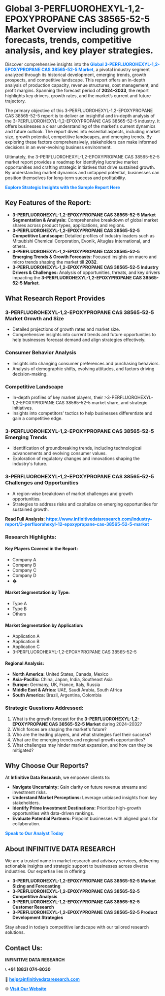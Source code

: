 <h1>Global 3-PERFLUOROHEXYL-1,2-EPOXYPROPANE CAS 38565-52-5 Market Overview including growth forecasts, trends, competitive analysis, and key player strategies.</h1>
<p>
Discover comprehensive insights into the 
<a href="https://www.infinitivedataresearch.com/industry-report/3-perfluorohexyl-12-epoxypropane-cas-38565-52-5-market" rel="dofollow" style="color: #007BFF; text-decoration: none;"><strong>Global 3-PERFLUOROHEXYL-1,2-EPOXYPROPANE CAS 38565-52-5 Market</strong></a>, a pivotal industry segment analyzed through its historical development, emerging trends, growth prospects, and competitive landscape. This report offers an in-depth analysis of production capacity, revenue structures, cost management, and profit margins. Spanning the forecast period of <strong>2024–2033</strong>, the report highlights key drivers, growth rates, and the market’s current and future trajectory.
</p>
<p>
The primary objective of this 3-PERFLUOROHEXYL-1,2-EPOXYPROPANE CAS 38565-52-5 report is to deliver an insightful and in-depth analysis of the 3-PERFLUOROHEXYL-1,2-EPOXYPROPANE CAS 38565-52-5 industry. It offers businesses a clear understanding of the market's current dynamics and future outlook. The report dives into essential aspects, including market size, growth potential, competitive landscapes, and emerging trends. By exploring these factors comprehensively, stakeholders can make informed decisions in an ever-evolving business environment.
</p>
<p>
Ultimately, the 3-PERFLUOROHEXYL-1,2-EPOXYPROPANE CAS 38565-52-5 market report provides a roadmap for identifying lucrative market opportunities and crafting strategic initiatives that drive sustained growth. By understanding market dynamics and untapped potential, businesses can position themselves for long-term success and profitability.
</p>
<p>
<a href="https://www.infinitivedataresearch.com/request-sample/reportId=112035" style="color: #007BFF; text-decoration: none;"><strong>Explore Strategic Insights with the Sample Report Here</strong></a>
</p>

<h2>Key Features of the Report:</h2>
<ul>
<li><strong>3-PERFLUOROHEXYL-1,2-EPOXYPROPANE CAS 38565-52-5 Market Segmentation & Analysis:</strong> Comprehensive breakdown of global market shares across product types, applications, and regions.</li>
<li><strong>3-PERFLUOROHEXYL-1,2-EPOXYPROPANE CAS 38565-52-5 Competitive Landscape:</strong> Detailed profiles of industry leaders such as Mitsubishi Chemical Corporation, Evonik, Altuglas International, and others.</li>
<li><strong>3-PERFLUOROHEXYL-1,2-EPOXYPROPANE CAS 38565-52-5 Emerging Trends & Growth Forecasts:</strong> Focused insights on macro and micro trends shaping the market till <strong>2032</strong>.</li>
<li><strong>3-PERFLUOROHEXYL-1,2-EPOXYPROPANE CAS 38565-52-5 Industry Drivers & Challenges:</strong> Analysis of opportunities, threats, and key drivers impacting the <strong>3-PERFLUOROHEXYL-1,2-EPOXYPROPANE CAS 38565-52-5 Market</strong>.</li>
</ul>

<h2>What Research Report Provides</h2>
<h3>3-PERFLUOROHEXYL-1,2-EPOXYPROPANE CAS 38565-52-5 Market Growth and Size</h3>
<ul>
<li>Detailed projections of growth rates and market size.</li>
<li>Comprehensive insights into current trends and future opportunities to help businesses forecast demand and align strategies effectively.</li>
</ul>

<h3>Consumer Behavior Analysis</h3>
<ul>
<li>Insights into changing consumer preferences and purchasing behaviors.</li>
<li>Analysis of demographic shifts, evolving attitudes, and factors driving decision-making.</li>
</ul>

<h3>Competitive Landscape</h3>
<ul>
<li>In-depth profiles of key market players, their >3-PERFLUOROHEXYL-1,2-EPOXYPROPANE CAS 38565-52-5 market share, and strategic initiatives.</li>
<li>Insights into competitors' tactics to help businesses differentiate and gain a competitive edge.</li>
</ul>

<h3>3-PERFLUOROHEXYL-1,2-EPOXYPROPANE CAS 38565-52-5 Emerging Trends</h3>
<ul>
<li>Identification of groundbreaking trends, including technological advancements and evolving consumer values.</li>
<li>Exploration of regulatory changes and innovations shaping the industry's future.</li>
</ul>

<h3>3-PERFLUOROHEXYL-1,2-EPOXYPROPANE CAS 38565-52-5 Challenges and Opportunities</h3>
<ul>
<li>A region-wise breakdown of market challenges and growth opportunities.</li>
<li>Strategies to address risks and capitalize on emerging opportunities for sustained growth.</li>
</ul>
<p><strong>Read Full Analysis:</strong> <a href="https://www.infinitivedataresearch.com/industry-report/3-perfluorohexyl-12-epoxypropane-cas-38565-52-5-market" rel="dofollow" style="color: #007BFF; text-decoration: none;"><strong>https://www.infinitivedataresearch.com/industry-report/3-perfluorohexyl-12-epoxypropane-cas-38565-52-5-market</strong></a></p>
<h3>Research Highlights:</h3>
<h4>Key Players Covered in the Report:</h4>
<ul><li>Company A</li><li>Company B</li><li>Company C</li><li>Company D</li><li>�</li></ul>
<h4>Market Segmentation by Type:</h4>
<ul><li>Type A</li><li>Type B</li><li>Others</li></ul>
<h4>Market Segmentation by Application:</h4>
<ul><li>Application A</li><li>Application B</li><li>Application C</li><li>3-PERFLUOROHEXYL-1,2-EPOXYPROPANE CAS 38565-52-5</li></ul>

<h4>Regional Analysis:</h4>
<ul>
<li><strong>North America:</strong> United States, Canada, Mexico</li>
<li><strong>Asia-Pacific:</strong> China, Japan, India, Southeast Asia</li>
<li><strong>Europe:</strong> Germany, UK, France, Italy, Russia</li>
<li><strong>Middle East & Africa:</strong> UAE, Saudi Arabia, South Africa</li>
<li><strong>South America:</strong> Brazil, Argentina, Colombia</li>
</ul>

<h3>Strategic Questions Addressed:</h3>
<ol>
<li>What is the growth forecast for the <strong>3-PERFLUOROHEXYL-1,2-EPOXYPROPANE CAS 38565-52-5 Market</strong> during 2024–2032?</li>
<li>Which forces are shaping the market's future?</li>
<li>Who are the leading players, and what strategies fuel their success?</li>
<li>What are the emerging trends and regional growth opportunities?</li>
<li>What challenges may hinder market expansion, and how can they be mitigated?</li>
</ol>

<h2>Why Choose Our Reports?</h2>
<p>At <strong>Infinitive Data Research</strong>, we empower clients to:</p>
<ul>
<li><strong>Navigate Uncertainty:</strong> Gain clarity on future revenue streams and investment risks.</li>
<li><strong>Understand Market Perceptions:</strong> Leverage unbiased insights from key stakeholders.</li>
<li><strong>Identify Prime Investment Destinations:</strong> Prioritize high-growth opportunities with data-driven rankings.</li>
<li><strong>Evaluate Potential Partners:</strong> Pinpoint businesses with aligned goals for collaboration.</li>
</ul>
<p><a href="https://www.infinitivedataresearch.com/industry-report/3-perfluorohexyl-12-epoxypropane-cas-38565-52-5-market" rel="dofollow" style="color: #007BFF; text-decoration: none;"><strong>Speak to Our Analyst Today</strong></a></p>

<h2>About INFINITIVE DATA RESEARCH</h2>
<p>We are a trusted name in market research and advisory services, delivering actionable insights and strategic support to businesses across diverse industries. Our expertise lies in offering:</p>
<ul>
<li><strong>3-PERFLUOROHEXYL-1,2-EPOXYPROPANE CAS 38565-52-5 Market Sizing and Forecasting</strong></li>
<li><strong>3-PERFLUOROHEXYL-1,2-EPOXYPROPANE CAS 38565-52-5 Competitive Analysis</strong></li>
<li><strong>3-PERFLUOROHEXYL-1,2-EPOXYPROPANE CAS 38565-52-5 Customer Research</strong></li>
<li><strong>3-PERFLUOROHEXYL-1,2-EPOXYPROPANE CAS 38565-52-5 Product Development Strategies</strong></li>
</ul>
<p>Stay ahead in today’s competitive landscape with our tailored research solutions.</p>

<h2>Contact Us:</h2>
<p><strong>INFINITIVE DATA RESEARCH</strong></p>
<p>📞 <strong>+91 (883) 074-8030</strong></p>
<p>📧 <strong><a href="mailto:help@infinitivedataresearch.com" style="color: #007BFF;">help@infinitivedataresearch.com</a></strong></p>
<p>🌐 <strong><a href="https://www.infinitivedataresearch.com" rel="dofollow" style="color: #007BFF;">Visit Our Website</a></strong></p>